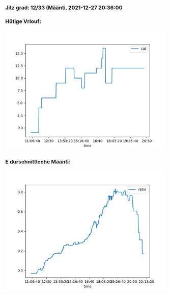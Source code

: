 ### Jitz grad: 12/33 (Määnti, 2021-12-27 20:36:00

### Hütige Vrlouf:
![Graph](Today.png)

### E durschnittleche Määnti:
![Graph](Määnti.png)
